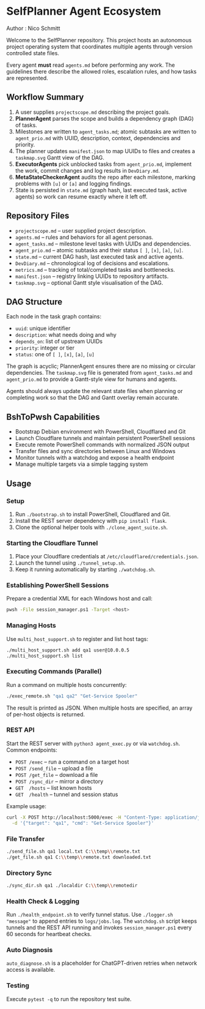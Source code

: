 # SelfPlanner Agent Ecosystem
Author : Nico Schmitt

Welcome to the SelfPlanner repository. This project hosts an autonomous project operating system that coordinates multiple agents through version controlled state files.

Every agent **must** read `agents.md` before performing any work. The guidelines there describe the allowed roles, escalation rules, and how tasks are represented.

## Workflow Summary
1. A user supplies `projectscope.md` describing the project goals.
2. **PlannerAgent** parses the scope and builds a dependency graph (DAG) of tasks.
3. Milestones are written to `agent_tasks.md`; atomic subtasks are written to `agent_prio.md` with UUID, description, context, dependencies and priority.
4. The planner updates `manifest.json` to map UUIDs to files and creates a `taskmap.svg` Gantt view of the DAG.
5. **ExecutorAgents** pick unblocked tasks from `agent_prio.md`, implement the work, commit changes and log results in `DevDiary.md`.
6. **MetaStateCheckerAgent** audits the repo after each milestone, marking problems with `[u]` or `[a]` and logging findings.
7. State is persisted in `state.md` (graph hash, last executed task, active agents) so work can resume exactly where it left off.

## Repository Files
- `projectscope.md` – user supplied project description.
- `agents.md` – rules and behaviors for all agent personas.
- `agent_tasks.md` – milestone level tasks with UUIDs and dependencies.
- `agent_prio.md` – atomic subtasks and their status `[ ]`, `[x]`, `[a]`, `[u]`.
- `state.md` – current DAG hash, last executed task and active agents.
- `DevDiary.md` – chronological log of decisions and escalations.
- `metrics.md` – tracking of total/completed tasks and bottlenecks.
- `manifest.json` – registry linking UUIDs to repository artifacts.
- `taskmap.svg` – optional Gantt style visualisation of the DAG.

## DAG Structure
Each node in the task graph contains:
- `uuid`: unique identifier
- `description`: what needs doing and why
- `depends_on`: list of upstream UUIDs
- `priority`: integer or tier
- `status`: one of `[ ]`, `[x]`, `[a]`, `[u]`

The graph is acyclic; PlannerAgent ensures there are no missing or circular dependencies. The `taskmap.svg` file is generated from `agent_tasks.md` and `agent_prio.md` to provide a Gantt-style view for humans and agents.

Agents should always update the relevant state files when planning or completing work so that the DAG and Gantt overlay remain accurate.


## BshToPwsh Capabilities

- Bootstrap Debian environment with PowerShell, Cloudflared and Git
- Launch Cloudflare tunnels and maintain persistent PowerShell sessions
- Execute remote PowerShell commands with normalized JSON output
- Transfer files and sync directories between Linux and Windows
- Monitor tunnels with a watchdog and expose a health endpoint
- Manage multiple targets via a simple tagging system

## Usage

### Setup
1. Run `./bootstrap.sh` to install PowerShell, Cloudflared and Git.
2. Install the REST server dependency with `pip install flask`.
3. Clone the optional helper tools with `./clone_agent_suite.sh`.

### Starting the Cloudflare Tunnel
1. Place your Cloudflare credentials at `/etc/cloudflared/credentials.json`.
2. Launch the tunnel using `./tunnel_setup.sh`.
3. Keep it running automatically by starting `./watchdog.sh`.

### Establishing PowerShell Sessions
Prepare a credential XML for each Windows host and call:

```bash
pwsh -File session_manager.ps1 -Target <host>
```

### Managing Hosts
Use `multi_host_support.sh` to register and list host tags:

```bash
./multi_host_support.sh add qa1 user@10.0.0.5
./multi_host_support.sh list
```

### Executing Commands (Parallel)

Run a command on multiple hosts concurrently:

```bash
./exec_remote.sh "qa1 qa2" "Get-Service Spooler"
```

The result is printed as JSON. When multiple hosts are specified, an array of per-host objects is returned.

### REST API
Start the REST server with `python3 agent_exec.py` or via `watchdog.sh`.
Common endpoints:

* `POST /exec` – run a command on a target host
* `POST /send_file` – upload a file
* `POST /get_file` – download a file
* `POST /sync_dir` – mirror a directory
* `GET  /hosts` – list known hosts
* `GET  /health` – tunnel and session status

Example usage:

```bash
curl -X POST http://localhost:5000/exec -H "Content-Type: application/json" \
  -d '{"target": "qa1", "cmd": "Get-Service Spooler"}'
```

### File Transfer

```bash
./send_file.sh qa1 local.txt C:\\temp\\remote.txt
./get_file.sh qa1 C:\\temp\\remote.txt downloaded.txt
```

### Directory Sync

```bash
./sync_dir.sh qa1 ./localdir C:\\temp\\remotedir
```

### Health Check & Logging
Run `./health_endpoint.sh` to verify tunnel status.
Use `./logger.sh "message"` to append entries to `logs/jobs.log`.
The `watchdog.sh` script keeps tunnels and the REST API running and invokes
`session_manager.ps1` every 60 seconds for heartbeat checks.

### Auto Diagnosis
`auto_diagnose.sh` is a placeholder for ChatGPT-driven retries when network
access is available.

### Testing
Execute `pytest -q` to run the repository test suite.
